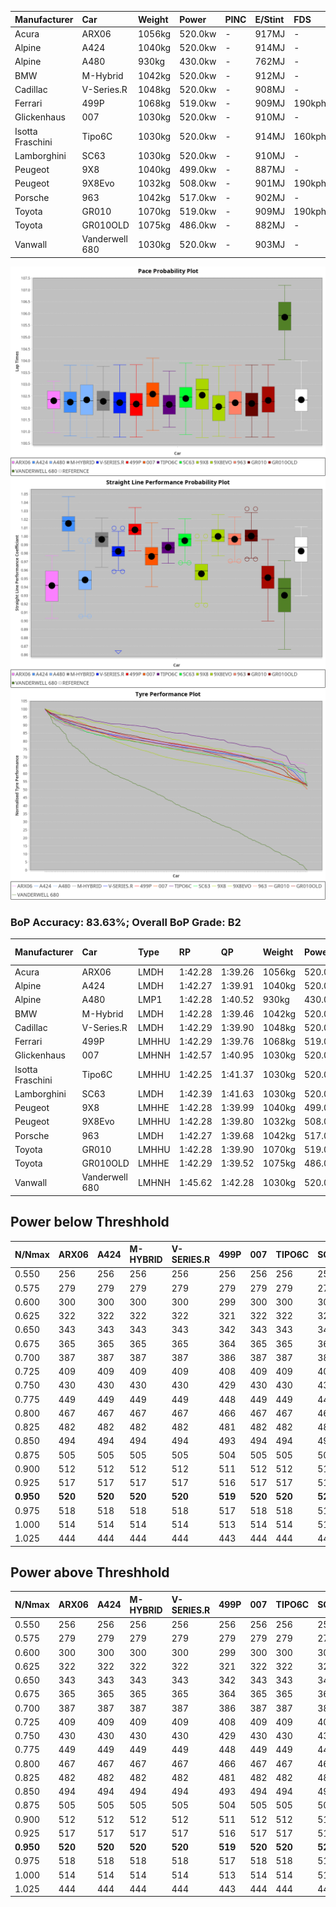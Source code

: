 | Manufacturer     | Car            | Weight | Power   | PINC    | E/Stint | FDS     |
|:-|:-|:-|:-|:-|:-|:-|
| Acura            | ARX06          | 1056kg | 520.0kw |    -    | 917MJ   |    -    |
| Alpine           | A424           | 1040kg | 520.0kw |    -    | 914MJ   |    -    |
| Alpine           | A480           | 930kg  | 430.0kw |    -    | 762MJ   |    -    |
| BMW              | M-Hybrid       | 1042kg | 520.0kw |    -    | 912MJ   |    -    |
| Cadillac         | V-Series.R     | 1048kg | 520.0kw |    -    | 908MJ   |    -    |
| Ferrari          | 499P           | 1068kg | 519.0kw |    -    | 909MJ   | 190kph  |
| Glickenhaus      | 007            | 1030kg | 520.0kw |    -    | 910MJ   |    -    |
| Isotta Fraschini | Tipo6C         | 1030kg | 520.0kw |    -    | 914MJ   | 160kph  |
| Lamborghini      | SC63           | 1030kg | 520.0kw |    -    | 910MJ   |    -    |
| Peugeot          | 9X8            | 1040kg | 499.0kw |    -    | 887MJ   |    -    |
| Peugeot          | 9X8Evo         | 1032kg | 508.0kw |    -    | 901MJ   | 190kph  |
| Porsche          | 963            | 1042kg | 517.0kw |    -    | 902MJ   |    -    |
| Toyota           | GR010          | 1070kg | 519.0kw |    -    | 909MJ   | 190kph  |
| Toyota           | GR010OLD       | 1075kg | 486.0kw |    -    | 882MJ   |    -    |
| Vanwall          | Vanderwell 680 | 1030kg | 520.0kw |    -    | 903MJ   |    -    |

![PACECHART](./IMG/AUTO.png)
![STRAIGHTLINEPERFORMANCECHART](./IMG/AUTO_sp.png)
![TYREPERFORMANCECHART](./IMG/AUTO_tw.png)

### BoP Accuracy: 83.63%; Overall BoP Grade: B2
| Manufacturer     | Car            | Type  | RP      | QP      | Weight | Power¹  | Threshhold | PINC    | Power²   | E/Stint | AVG Vmax  | FDS     | RDLC | L/Stint | BOP-Grade | Model Accuracy | Model Points | Match%  | SimDiff |
|:-|:-|:-|:-|:-|:-|:-|:-|:-|:-|:-|:-|:-|:-|:-|:-|:-|:-|:-|:-|
| Acura            | ARX06          | LMDH  | 1:42.28 | 1:39.26 | 1056kg | 520.0kw | 0.0kph     |    -    | 520.00kw |  917MJ  | 289.69kph |    -    | 1.01 | 33      | +D1       | 100.00%        | 995          | 68.75%  | #       |
| Alpine           | A424           | LMDH  | 1:42.27 | 1:39.91 | 1040kg | 520.0kw | 0.0kph     |    -    | 520.00kw |  914MJ  | 301.64kph |    -    | 1.01 | 33      | -A2       | 86.43%         | 618          | 94.77%  | ±0.14s  |
| Alpine           | A480           | LMP1  | 1:42.28 | 1:40.52 |  930kg | 430.0kw | 0.0kph     |    -    | 430.00kw |  762MJ  | 289.06kph |    -    | 1.00 | 31      | ~A1       | 68.63%         | 967          | 100.00% | #       |
| BMW              | M-Hybrid       | LMDH  | 1:42.28 | 1:39.46 | 1042kg | 520.0kw | 0.0kph     |    -    | 520.00kw |  912MJ  | 298.66kph |    -    | 1.01 | 33      | +B1       | 93.77%         | 1672         | 89.94%  | ±0.08s  |
| Cadillac         | V-Series.R     | LMDH  | 1:42.29 | 1:39.90 | 1048kg | 520.0kw | 0.0kph     |    -    | 520.00kw |  908MJ  | 295.11kph |    -    | 1.01 | 33      | ~A1       | 83.12%         | 1921         | 97.62%  | ±0.22s  |
| Ferrari          | 499P           | LMHHU | 1:42.29 | 1:39.76 | 1068kg | 519.0kw | 0.0kph     |    -    | 519.00kw |  909MJ  | 298.72kph | 190kph  | 1.02 | 33      | ~A1       | 69.49%         | 1950         | 100.00% | ±0.01s  |
| Glickenhaus      | 007            | LMHNH | 1:42.57 | 1:40.95 | 1030kg | 520.0kw | 0.0kph     |    -    | 520.00kw |  910MJ  | 296.29kph |    -    | 0.96 | 33      | ~A1       | 89.50%         | 1518         | 100.00% | #       |
| Isotta Fraschini | Tipo6C         | LMHHU | 1:42.25 | 1:41.37 | 1030kg | 520.0kw | 0.0kph     |    -    | 520.00kw |  914MJ  | 297.91kph | 160kph  | 1.08 | 33      | +C2       | 73.56%         | 64           | 73.14%  | ±0.16s  |
| Lamborghini      | SC63           | LMDH  | 1:42.39 | 1:41.63 | 1030kg | 520.0kw | 0.0kph     |    -    | 520.00kw |  910MJ  | 298.93kph |    -    | 1.06 | 33      | +A2       | 95.82%         | 459          | 93.79%  | ±0.13s  |
| Peugeot          | 9X8            | LMHHE | 1:42.28 | 1:39.99 | 1040kg | 499.0kw | 0.0kph     |    -    | 499.00kw |  887MJ  | 289.92kph |    -    | 1.02 | 33      | -A2       | 88.75%         | 2383         | 93.93%  | ±0.32s  |
| Peugeot          | 9X8Evo         | LMHHU | 1:42.28 | 1:39.80 | 1032kg | 508.0kw | 0.0kph     |    -    | 508.00kw |  901MJ  | 298.50kph | 190kph  | 1.02 | 33      | ~A1       | 66.97%         | 221          | 100.00% | #       |
| Porsche          | 963            | LMDH  | 1:42.27 | 1:39.68 | 1042kg | 517.0kw | 0.0kph     |    -    | 517.00kw |  902MJ  | 298.01kph |    -    | 1.01 | 33      | ~A1       | 81.02%         | 5243         | 97.98%  | ±0.18s  |
| Toyota           | GR010          | LMHHU | 1:42.28 | 1:39.90 | 1070kg | 519.0kw | 0.0kph     |    -    | 519.00kw |  909MJ  | 297.28kph | 190kph  | 1.02 | 33      | ~A1       | 73.70%         | 2701         | 100.00% | ±0.23s  |
| Toyota           | GR010OLD       | LMHHE | 1:42.29 | 1:39.52 | 1075kg | 486.0kw | 0.0kph     |    -    | 486.00kw |  882MJ  | 286.63kph |    -    | 1.02 | 33      | -B1       | 99.03%         | 1536         | 89.51%  | #       |
| Vanwall          | Vanderwell 680 | LMHNH | 1:45.62 | 1:42.28 | 1030kg | 520.0kw | 0.0kph     |    -    | 520.00kw |  903MJ  | 289.21kph |    -    | 1.01 | 33      | +Ω2       | 97.01%         | 649          | -44.98% | #       |

## Power below Threshhold
| N/Nmax    | ARX06   | A424    | M-HYBRID | V-SERIES.R | 499P    | 007     | TIPO6C  | SC63    | 9X8     | 9X8EVO  | 963     | GR010   | GR010OLD | VANDERWELL 680 | ​     | RPM      | A480    |
|:-|:-|:-|:-|:-|:-|:-|:-|:-|:-|:-|:-|:-|:-|:-|:-|:-|:-|
|  0.550    |  256    |  256    |  256     |  256       |  256    |  256    |  256    |  256    |  246    |  250    |  255    |  256    |  239     |  256           |  ​    |   --     |   -     |
|  0.575    |  279    |  279    |  279     |  279       |  279    |  279    |  279    |  279    |  268    |  273    |  278    |  279    |  261     |  279           |  ​    |   --     |   -     |
|  0.600    |  300    |  300    |  300     |  300       |  299    |  300    |  300    |  300    |  288    |  293    |  298    |  299    |  281     |  300           |  ​    |   --     |   -     |
|  0.625    |  322    |  322    |  322     |  322       |  321    |  322    |  322    |  322    |  308    |  314    |  320    |  321    |  301     |  322           |  ​    |   --     |   -     |
|  0.650    |  343    |  343    |  343     |  343       |  342    |  343    |  343    |  343    |  329    |  335    |  341    |  342    |  321     |  343           |  ​    |   --     |   -     |
|  0.675    |  365    |  365    |  365     |  365       |  364    |  365    |  365    |  365    |  350    |  357    |  363    |  364    |  341     |  365           |  ​    |   --     |   -     |
|  0.700    |  387    |  387    |  387     |  387       |  386    |  387    |  387    |  387    |  371    |  378    |  385    |  386    |  362     |  387           |  ​    |   --     |   -     |
|  0.725    |  409    |  409    |  409     |  409       |  408    |  409    |  409    |  409    |  392    |  399    |  407    |  408    |  383     |  409           |  ​    |   --     |   -     |
|  0.750    |  430    |  430    |  430     |  430       |  429    |  430    |  430    |  430    |  412    |  420    |  427    |  429    |  402     |  430           |  ​    |   --     |   -     |
|  0.775    |  449    |  449    |  449     |  449       |  448    |  449    |  449    |  449    |  431    |  439    |  446    |  448    |  420     |  449           |  ​    |  5000    |  252    |
|  0.800    |  467    |  467    |  467     |  467       |  466    |  467    |  467    |  467    |  448    |  456    |  464    |  466    |  436     |  467           |  ​    |  5500    |  298    |
|  0.825    |  482    |  482    |  482     |  482       |  481    |  482    |  482    |  482    |  463    |  471    |  479    |  481    |  451     |  482           |  ​    |  6000    |  333    |
|  0.850    |  494    |  494    |  494     |  494       |  493    |  494    |  494    |  494    |  474    |  483    |  491    |  493    |  462     |  494           |  ​    |  6500    |  376    |
|  0.875    |  505    |  505    |  505     |  505       |  504    |  505    |  505    |  505    |  484    |  493    |  502    |  504    |  472     |  505           |  ​    |  7000    |  420    |
|  0.900    |  512    |  512    |  512     |  512       |  511    |  512    |  512    |  512    |  491    |  500    |  509    |  511    |  478     |  512           |  ​    |  7500    |  431    |
|  0.925    |  517    |  517    |  517     |  517       |  516    |  517    |  517    |  517    |  496    |  505    |  514    |  516    |  483     |  517           |  ​    |  8000    |  427    |
| **0.950** | **520** | **520** | **520**  | **520**    | **519** | **520** | **520** | **520** | **499** | **508** | **517** | **519** | **486**  | **520**        | **​** | **8500** | **430** |
|  0.975    |  518    |  518    |  518     |  518       |  517    |  518    |  518    |  518    |  497    |  506    |  515    |  517    |  484     |  518           |  ​    |  9000    |  215    |
|  1.000    |  514    |  514    |  514     |  514       |  513    |  514    |  514    |  514    |  494    |  503    |  511    |  513    |  481     |  514           |  ​    |   --     |   -     |
|  1.025    |  444    |  444    |  444     |  444       |  443    |  444    |  444    |  444    |  426    |  434    |  441    |  443    |  415     |  444           |  ​    |   --     |   -     |

## Power above Threshhold
| N/Nmax    | ARX06   | A424    | M-HYBRID | V-SERIES.R | 499P    | 007     | TIPO6C  | SC63    | 9X8     | 9X8EVO  | 963     | GR010   | GR010OLD | VANDERWELL 680 | ​     | RPM      | A480    |
|:-|:-|:-|:-|:-|:-|:-|:-|:-|:-|:-|:-|:-|:-|:-|:-|:-|:-|
|  0.550    |  256    |  256    |  256     |  256       |  256    |  256    |  256    |  256    |  246    |  250    |  255    |  256    |  239     |  256           |  ​    |   --     |   -     |
|  0.575    |  279    |  279    |  279     |  279       |  279    |  279    |  279    |  279    |  268    |  273    |  278    |  279    |  261     |  279           |  ​    |   --     |   -     |
|  0.600    |  300    |  300    |  300     |  300       |  299    |  300    |  300    |  300    |  288    |  293    |  298    |  299    |  281     |  300           |  ​    |   --     |   -     |
|  0.625    |  322    |  322    |  322     |  322       |  321    |  322    |  322    |  322    |  308    |  314    |  320    |  321    |  301     |  322           |  ​    |   --     |   -     |
|  0.650    |  343    |  343    |  343     |  343       |  342    |  343    |  343    |  343    |  329    |  335    |  341    |  342    |  321     |  343           |  ​    |   --     |   -     |
|  0.675    |  365    |  365    |  365     |  365       |  364    |  365    |  365    |  365    |  350    |  357    |  363    |  364    |  341     |  365           |  ​    |   --     |   -     |
|  0.700    |  387    |  387    |  387     |  387       |  386    |  387    |  387    |  387    |  371    |  378    |  385    |  386    |  362     |  387           |  ​    |   --     |   -     |
|  0.725    |  409    |  409    |  409     |  409       |  408    |  409    |  409    |  409    |  392    |  399    |  407    |  408    |  383     |  409           |  ​    |   --     |   -     |
|  0.750    |  430    |  430    |  430     |  430       |  429    |  430    |  430    |  430    |  412    |  420    |  427    |  429    |  402     |  430           |  ​    |   --     |   -     |
|  0.775    |  449    |  449    |  449     |  449       |  448    |  449    |  449    |  449    |  431    |  439    |  446    |  448    |  420     |  449           |  ​    |  5000    |  252    |
|  0.800    |  467    |  467    |  467     |  467       |  466    |  467    |  467    |  467    |  448    |  456    |  464    |  466    |  436     |  467           |  ​    |  5500    |  298    |
|  0.825    |  482    |  482    |  482     |  482       |  481    |  482    |  482    |  482    |  463    |  471    |  479    |  481    |  451     |  482           |  ​    |  6000    |  333    |
|  0.850    |  494    |  494    |  494     |  494       |  493    |  494    |  494    |  494    |  474    |  483    |  491    |  493    |  462     |  494           |  ​    |  6500    |  376    |
|  0.875    |  505    |  505    |  505     |  505       |  504    |  505    |  505    |  505    |  484    |  493    |  502    |  504    |  472     |  505           |  ​    |  7000    |  420    |
|  0.900    |  512    |  512    |  512     |  512       |  511    |  512    |  512    |  512    |  491    |  500    |  509    |  511    |  478     |  512           |  ​    |  7500    |  431    |
|  0.925    |  517    |  517    |  517     |  517       |  516    |  517    |  517    |  517    |  496    |  505    |  514    |  516    |  483     |  517           |  ​    |  8000    |  427    |
| **0.950** | **520** | **520** | **520**  | **520**    | **519** | **520** | **520** | **520** | **499** | **508** | **517** | **519** | **486**  | **520**        | **​** | **8500** | **430** |
|  0.975    |  518    |  518    |  518     |  518       |  517    |  518    |  518    |  518    |  497    |  506    |  515    |  517    |  484     |  518           |  ​    |  9000    |  215    |
|  1.000    |  514    |  514    |  514     |  514       |  513    |  514    |  514    |  514    |  494    |  503    |  511    |  513    |  481     |  514           |  ​    |   --     |   -     |
|  1.025    |  444    |  444    |  444     |  444       |  443    |  444    |  444    |  444    |  426    |  434    |  441    |  443    |  415     |  444           |  ​    |   --     |   -     |
